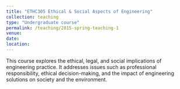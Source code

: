 ```yaml
---
title: "ETHC305 Ethical & Social Aspects of Engineering"
collection: teaching
type: "Undergraduate course"
permalink: /teaching/2015-spring-teaching-1
venue: 
date: 
location:
---
```


This course explores the ethical, legal, and social implications of engineering practice. It addresses issues such as professional responsibility, ethical decision-making, and the impact of engineering solutions on society and the environment.

